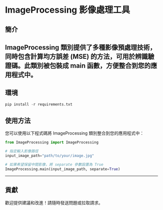 # ImageProcessing 影像處理工具
## 簡介    
ImageProcessing 類別提供了多種影像預處理技術，同時包含計算均方誤差 (MSE) 的方法，可用於辨識驗證碼。此類別被包裝成 main 函數，方便整合到您的應用程式中。    
---   

## 環境
```python
pip install -r requirements.txt
```

## 使用方法   
您可以使用以下程式碼將 ImageProcessing 類別整合到您的應用程式中：

```python
from ImageProcessing import ImageProcessing

# 指定輸入影像路徑
input_image_path="path/to/your/image.jpg"

# 如果希望保留中間影像，將 separate 參數設置為 True
ImageProcessing.main(input_image_path, separate=True)

```
---   
## 貢獻   
歡迎提供建議和改進！請隨時發送問題或拉取請求。    
